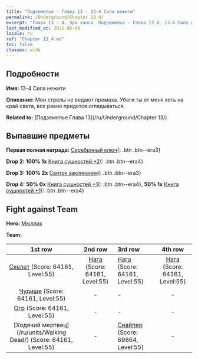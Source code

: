 ```yaml
---
title: "Подземелье - Глава 13 - 13-4 Сила нежити"
permalink: /Underground/Chapter 13_4/
excerpt: "Глава 13 - 4. Эра хаоса  Подземелье - Глава 13_4. 13-4 Сила нежити"
last_modified_at: 2021-06-08
locale: ru
ref: "Chapter 13_4.md"
toc: false
classes: wide
---
```


## Подробности

 **Имя:** 13-4 Сила нежити

 **Описание:** Мои стрелы не ведают промаха. Убеги ты от меня хоть на край света, все равно придется оглядываться.

 **Related to:** [Подземелье Глава 13](/ru/Underground/Chapter 13/)

## Выпавшие предметы

 **Первая полная награда:** [Серебряный ключ](/ItemsRU/con_693/){: .btn .btn--era3}

 **Drop 2:** **100% 1x** [Книга сущностей +2](/ItemsRU/mat_53/){: .btn .btn--era4}

 **Drop 3:** **100% 2x** [Свиток заклинания](/ItemsRU/con_694/){: .btn .btn--era3}

 **Drop 4:** **50% 0x** [Книга сущностей +1](/ItemsRU/mat_46/){: .btn .btn--era4}, **50% 1x** [Книга сущностей +1](/ItemsRU/mat_46/){: .btn .btn--era4}


## Fight against Team
 **Hero:** [Мюллих](/ru/heroes/Mullich/)

 **Team:**


  | 1st row | 2nd row | 3rd row | 4th row |
  |:----:|:----:|:----|:----:|
  | [Скелет](/ru/units/Skeleton/) (Score: 64161, Level:55)  | [Нага](/ru/units/Naga/) (Score: 64161, Level:55)  | [Нага](/ru/units/Naga/) (Score: 64161, Level:55)  | [Нага](/ru/units/Naga/) (Score: 64161, Level:55)  |
  | [Чудище](/ru/units/Behemoth/) (Score: 64161, Level:55)  | - | - | - |
  | [Огр](/ru/units/Ogre/) (Score: 64161, Level:55)  | - | - | - |
  | [Ходячий мертвец](/ru/units/Walking Dead/) (Score: 64161, Level:55)  | - | [Снайпер](/ru/units/Sharpshooter/) (Score: 69864, Level:55)  | - |


